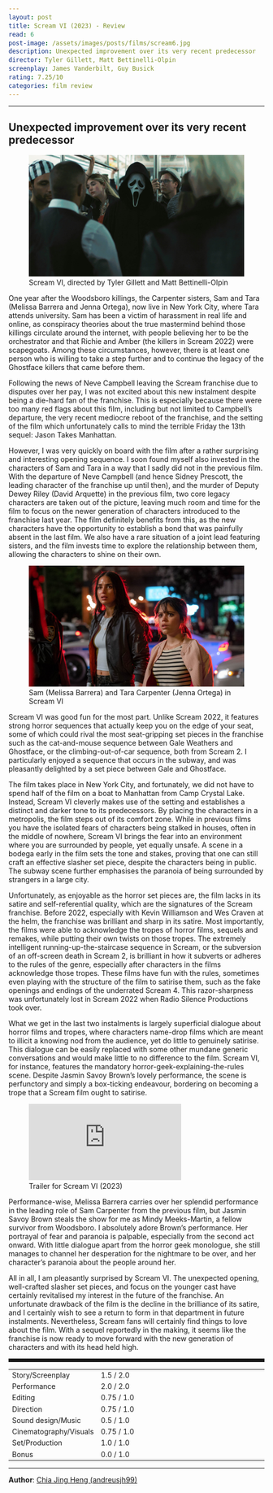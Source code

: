 ```yaml
---
layout: post
title: Scream VI (2023) - Review
read: 6
post-image: /assets/images/posts/films/scream6.jpg
description: Unexpected improvement over its very recent predecessor
director: Tyler Gillett, Matt Bettinelli-Olpin
screenplay: James Vanderbilt, Guy Busick
rating: 7.25/10
categories: film review
---
```


---

## Unexpected improvement over its very recent predecessor

<figure class="film">
  <img src="/assets/images/posts/films/scream6.jpg" alt="Scream VI movie still">
  <figcaption><i class="fa-solid fa-film"></i> Scream VI, directed by Tyler Gillett and Matt Bettinelli-Olpin</figcaption>
</figure>

One year after the Woodsboro killings, the Carpenter sisters, Sam and Tara (Melissa Barrera and Jenna Ortega), now live in New York City, where Tara attends university. Sam has been a victim of harassment in real life and online, as conspiracy theories about the true mastermind behind those killings circulate around the internet, with people believing her to be the orchestrator and that Richie and Amber (the killers in Scream 2022) were scapegoats. Among these circumstances, however, there is at least one person who is willing to take a step further and to continue the legacy of the Ghostface killers that came before them.

Following the news of Neve Campbell leaving the Scream franchise due to disputes over her pay, I was not excited about this new instalment despite being a die-hard fan of the franchise. This is especially because there were too many red flags about this film, including but not limited to Campbell’s departure, the very recent mediocre reboot of the franchise, and the setting of the film which unfortunately calls to mind the terrible Friday the 13th sequel: Jason Takes Manhattan. 

However, I was very quickly on board with the film after a rather surprising and interesting opening sequence. I soon found myself also invested in the characters of Sam and Tara in a way that I sadly did not in the previous film. With the departure of Neve Campbell (and hence Sidney Prescott, the leading character of the franchise up until then), and the murder of Deputy Dewey Riley (David Arquette) in the previous film, two core legacy characters are taken out of the picture, leaving much room and time for the film to focus on the newer generation of characters introduced to the franchise last year. The film definitely benefits from this, as the new characters have the opportunity to establish a bond that was painfully absent in the last film. We also have a rare situation of a joint lead featuring sisters, and the film invests time to explore the relationship between them, allowing the characters to shine on their own. 

<figure class="film">
  <img src="/assets/images/posts/films/scream6_2.jpg" alt="Scream VI movie still">
  <figcaption><i class="fa-solid fa-film"></i> Sam (Melissa Barrera) and Tara Carpenter (Jenna Ortega) in Scream VI</figcaption>
</figure>

Scream VI was good fun for the most part. Unlike Scream 2022, it features strong horror sequences that actually keep you on the edge of your seat, some of which could rival the most seat-gripping set pieces in the franchise such as the cat-and-mouse sequence between Gale Weathers and Ghostface, or the climbing-out-of-car sequence, both from Scream 2. I particularly enjoyed a sequence that occurs in the subway, and was pleasantly delighted by a set piece between Gale and Ghostface. 

The film takes place in New York City, and fortunately, we did not have to spend half of the film on a boat to Manhattan from Camp Crystal Lake. Instead, Scream VI cleverly makes use of the setting and establishes a distinct and darker tone to its predecessors. By placing the characters in a metropolis, the film steps out of its comfort zone. While in previous films you have the isolated fears of characters being stalked in houses, often in the middle of nowhere, Scream VI brings the fear into an environment where you are surrounded by people, yet equally unsafe. A scene in a bodega early in the film sets the tone and stakes, proving that one can still craft an effective slasher set piece, despite the characters being in public. The subway scene further emphasises the paranoia of being surrounded by strangers in a large city.

Unfortunately, as enjoyable as the horror set pieces are, the film lacks in its satire and self-referential quality, which are the signatures of the Scream franchise. Before 2022, especially with Kevin Williamson and Wes Craven at the helm, the franchise was brilliant and sharp in its satire. Most importantly, the films were able to acknowledge the tropes of horror films, sequels and remakes, while putting their own twists on those tropes. The extremely intelligent running-up-the-staircase sequence in Scream, or the subversion of an off-screen death in Scream 2, is brilliant in how it subverts or adheres to the rules of the genre, especially after characters in the films acknowledge those tropes. These films have fun with the rules, sometimes even playing with the structure of the film to satirise them, such as the fake openings and endings of the underrated Scream 4. This razor-sharpness was unfortunately lost in Scream 2022 when Radio Silence Productions took over. 

What we get in the last two instalments is largely superficial dialogue about horror films and tropes, where characters name-drop films which are meant to illicit a knowing nod from the audience, yet do little to genuinely satirise. This dialogue can be easily replaced with some other mundane generic conversations and would make little to no difference to the film. Scream VI, for instance, features the mandatory horror-geek-explaining-the-rules scene. Despite Jasmin Savoy Brown’s lovely performance, the scene is perfunctory and simply a box-ticking endeavour, bordering on becoming a trope that a Scream film ought to satirise. 

<div class="film-trailer">
<figure>
  <iframe src="https://www.youtube.com/embed/h74AXqw4Opc?si=cQXMcCRlXCTqntJi" title="YouTube video player" frameborder="0" allow="accelerometer; autoplay; clipboard-write; encrypted-media; gyroscope; picture-in-picture; web-share" allowfullscreen></iframe>
  <figcaption><i class="fa-brands fa-youtube"></i> Trailer for Scream VI (2023)</figcaption>
</figure>
</div>

Performance-wise, Melissa Barrera carries over her splendid performance in the leading role of Sam Carpenter from the previous film, but Jasmin Savoy Brown steals the show for me as Mindy Meeks-Martin, a fellow survivor from Woodsboro. I absolutely adore Brown’s performance. Her portrayal of fear and paranoia is palpable, especially from the second act onward. With little dialogue apart from the horror geek monologue, she still manages to channel her desperation for the nightmare to be over, and her character’s paranoia about the people around her.

All in all, I am pleasantly surprised by Scream VI. The unexpected opening, well-crafted slasher set pieces, and focus on the younger cast have certainly revitalised my interest in the future of the franchise. An unfortunate drawback of the film is the decline in the brilliance of its satire, and I certainly wish to see a return to form in that department in future instalments. Nevertheless, Scream fans will certainly find things to love about the film. With a sequel reportedly in the making, it seems like the franchise is now ready to move forward with the new generation of characters and with its head held high.

<hr style="border-style: dashed">

<table class="table table-sm table-striped table-hover">
  <colgroup>
    <col style="width: 30%;">
    <col style="width: 70%;">
  </colgroup>

  <tbody>
    <tr>
      <td>Story/Screenplay</td>
      <td>1.5 / 2.0</td>
    </tr>
    <tr>
      <td>Performance</td>
      <td>2.0 / 2.0</td>
    </tr>
    <tr>
      <td>Editing</td>
      <td>0.75 / 1.0</td>
    </tr>
    <tr>
      <td>Direction</td>
      <td>0.75 / 1.0</td>
    </tr>
    <tr>
      <td>Sound design/Music</td>
      <td>0.5 / 1.0</td>
    </tr>
    <tr>
      <td>Cinematography/Visuals</td>
      <td>0.75 / 1.0</td>
    </tr>
    <tr>
      <td>Set/Production</td>
      <td>1.0 / 1.0</td>
    </tr>
    <tr>
      <td>Bonus</td>
      <td>0.0 / 1.0</td>
    </tr>
  </tbody>
</table>

---

**Author**: <a href="https://github.com/andreusjh99" target="_blank">Chia Jing Heng (andreusjh99)</a>